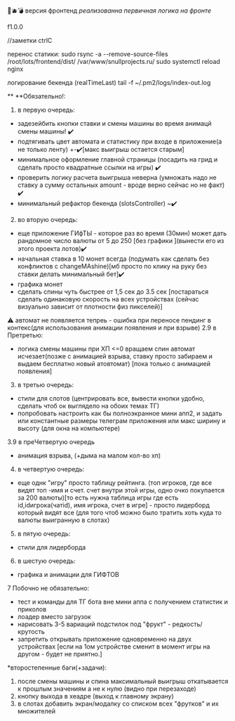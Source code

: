 🐔🫐💣
версия фронтенд
_реализованна первичная логика на фронте_

f1.0.0

//заметки ctrlC

перенос статики:
sudo rsync -a --remove-source-files /root/lots/frontend/dist/ /var/www/snullprojects.ru/
sudo systemctl reload nginx

логирование бекенда (realTimeLast)
tail -f ~/.pm2/logs/index-out.log




\*\*
\*\*Обязательно!:

1.  в первую очередь:

- задезейбить кнопки ставки и смены машины во время анимацй смены машины! ✔️
- подтягивать цвет автомата и статистику при входе в приложение(а не только ленту) +-✔️[макс выигрыш остается старым]
- минимальное оформление главной страницы (посадить на грид и сделать просто квадратные ссылки на игры) ✔️
- проверить логику расчета выигрыша неверна (умножать надо не ставку а сумму остальных amount - вроде верно сейчас но не факт) ✔️
- минимальный рефактор бекенда (slotsController) ~✔️

2.  во вторую очередь:

- еще приложение ГИфТЫ - которое раз во время (30мин) может дать рандомное число валюты от 5 до 250 [без графики ](вынести его из этого проекта лотов)✔️
- начальная ставка в 10 монет всегда (подумать как сделать без конфликтов с changeMAshine)[мб просто по клику на руку без ставки делать минимальный бет]✔️
- графика монет
- сделать спины чуть быстрее от 1,5 сек до 3.5 сек [постараться сделать одинаковую скорость на всех устройствах (сейчас визуально зависит от плотности физ пикселей)]

⚠️ автомат не появляется тепреь - ошибка при переносе пендинг в контекс(для использования анимации появления и при взрыве)
2.9 в Претретью:
- логика смены машины при ХП <=0  вращаем спин автомат исчезает(позже с анимацией взрыва, ставку просто забираем и выдаем бесплатно новый атовтомат) [пока только с анимацией появления]

3. в третью очередь:
- стили для слотов (центрировать все, вывести кнопки удобно, сделать чтоб ок выглядело на обоих темах ТГ)
- попробовать настроить как бы полноэкранное мини апп2, и задать или константные размеры телеграм приложения или макс ширину и высоту (для окна на компьютере)

3.9 в преЧетвертую очередь
- анимация взрыва, (+дыма на малом кол-во хп)

4. в четвертую очередь:
- еще однк "игру" просто таблицу рейтинга. (топ игроков, где все видят топ -имя и счет. счет внутри этой игры, одно очко покупается за 200 валюты)[то есть нужна таблица игры где есть id,idигрока(чатid), имя игрока, счет в игре] - просто лидерборд который видят все (для того чтоб можно было тратить хоть куда то валюты выигранную в слотах)

5. в пятую очередь:
- стили для лидерборда

6. в шестую очередь:
- графика и анимации для ГИФТОВ

7 Побочно не обязательно:
- тест и команды для ТГ бота вне мини аппа с получением статистик и приколов
- лоадер вместо загрузок
- нарисовать 3-5 вариаций подстилок под "фрукт" - редкость/крутость
- запретить открывать приложение одновременно на двух устройствах [если на 1ом устройстве сменит в момент игры на другом - будет не приятно.]


*второстепенные баги(+задачи):
1) после смены машины и спина максимальный выигрыш откатывается к прошлым значениям а не к нулю (видно при перезаходе)
2) кнопку выхода в хеадре (выход к главному экрану)
3) в слотах добавить экран/модалку со списком всех "фрутков"  и их множителей